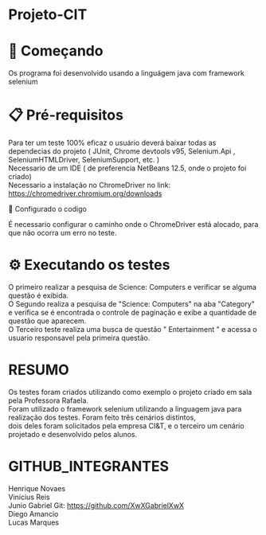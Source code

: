 ﻿# Projeto-CIT

# 🚀 Começando
Os programa foi desenvolvido usando a linguágem java com framework selenium

# 📋 Pré-requisitos
Para ter um teste 100% eficaz o usuário deverá baixar todas as dependecias do projeto ( JUnit, Chrome devtools v95, Selenium.Api , SeleniumHTMLDriver, SeleniumSupport, etc. ) <br/>
Necessario de um IDE ( de preferencia NetBeans 12.5, onde o projeto foi criado) <br/>
Necessario a instalação no ChromeDriver no link: https://chromedriver.chromium.org/downloads <br/>

🔧 Configurado o codigo
 
É necessario configurar o caminho onde o ChromeDriver está alocado, para que não ocorra um  erro no teste.


# ⚙️ Executando os testes


O primeiro realizar a pesquisa de Science: Computers e verificar se alguma questão é exibida. <br/>
O Segundo realiza a pesquisa de "Science: Computers" na aba "Category" e verifica se é encontrada o controle de paginação e exibe a quantidade de questão que aparecem.<br/>
O Terceiro teste realiza uma busca de questão " Entertainment " e acessa o usuario responsavel pela primeira questão.<br/>



# RESUMO

Os testes foram criados utilizando como exemplo o projeto criado em sala pela Professora Rafaela.<br/>
Foram utilizado o framework selenium utilizando a linguagem java para realização dos testes. Foram feito três cenários distintos, <br/>
dois deles foram solicitados pela empresa CI&T, e o terceiro um cenário projetado e desenvolvido pelos alunos.<br/>

# GITHUB_INTEGRANTES

Henrique Novaes <br/>
Vinícius Reis   <br/>
Junio Gabriel Git: https://github.com/XwXGabrielXwX   <br/>
Diego Amancio   <br/>
Lucas Marques   <br/>
 

